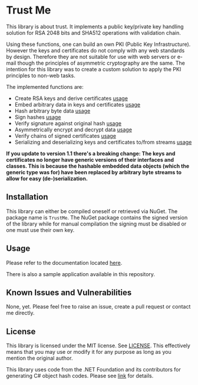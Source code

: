 ﻿# Trust Me

This library is about trust. It implements a public key/private key handling solution for RSA 2048 bits and SHA512 operations with validation chain.

Using these functions, one can build an own PKI (Public Key Infrastructure). However the keys and certificates do not comply with any web standards by design. Therefore they are not suitable for use with web servers or e-mail though the principles of asymmetric cryptography are the same. The intention for this library was to create a custom solution to apply the PKI principles to non-web tasks.

The implemented functions are:

* Create RSA keys and derive certificates [usage](USAGE.md#keys-and-certificates)
* Embed arbitrary data in keys and certificates [usage](USAGE.md#embed-data)
* Hash arbitrary byte data [usage](USAGE.md#hashing)
* Sign hashes [usage](USAGE.md#sign-and-verify)
* Verify signature against original hash [usage](USAGE.md#sign-and-verify)
* Asymmetrically encrypt and decrypt data [usage](USAGE.md#encrypt-and-decrypt)
* Verify chains of signed certificates [usage](USAGE.md#chain-of-trust)
* Serializing and deserializing keys and certificates to/from streams [usage](USAGE.md#serialization-and-deserialization)

**If you update to version 1.1 there's a breaking change: The keys and certificates no longer have generic versions of their interfaces and classes. This is because the hashable embedded data objects (which the generic type was for) have been replaced by arbitrary byte streams to allow for easy (de-)serialization.**

## Installation

This library can either be compiled oneself or retrieved via NuGet. The package name is `TrustMe`. The NuGet package contains the signed version of the library while for manual compilation the signing must be disabled or one must use their own key.

## Usage

Please refer to the documentation located [here](USAGE.md).

There is also a sample application available in this repository.

## Known Issues and Vulnerabilities

None, yet. Please feel free to raise an issue, create a pull request or contact me directly.

## License

This library is licensed under the MIT license. See [LICENSE](LICENSE). This effectively means that you may use or modify it for any purpose as long as you mention the original author.

This library uses code from the .NET Foundation and its contributors for generating C# object hash codes. Please see [link](src/TrustMe/HashCode/Computer.cs) for details.
